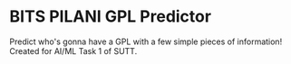 # BITS PILANI GPL Predictor
Predict who's gonna have a GPL with a few simple pieces of information! Created for AI/ML Task 1 of SUTT.